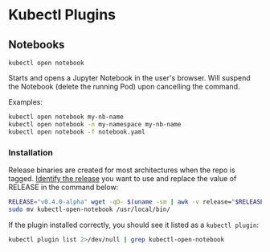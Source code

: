 # Kubectl Plugins

## Notebooks

`kubectl open notebook`

Starts and opens a Jupyter Notebook in the user's browser. Will suspend the Notebook (delete the running Pod) upon cancelling the command.

Examples:

```sh
kubectl open notebook my-nb-name
kubectl open notebook -n my-namespace my-nb-name
kubectl open notebook -f notebook.yaml
```

### Installation

Release binaries are created for most architectures when the repo is tagged.
[Identify the release](https://github.com/substratusai/substratus/releases) you
want to use and replace the value of RELEASE in the command below:

```sh
RELEASE="v0.4.0-alpha" wget -qO- $(uname -sm | awk -v release="$RELEASE" '{print "https://github.com/substratusai/substratus/releases/download/" release "/kubectl-open-notebook_" $1 "_" $2 ".tar.gz"}') | tar zxv && \
sudo mv kubectl-open-notebook /usr/local/bin/
```

If the plugin installed correctly, you should see it listed as a `kubectl plugin`:

```sh
kubectl plugin list 2>/dev/null | grep kubectl-open-notebook
```
